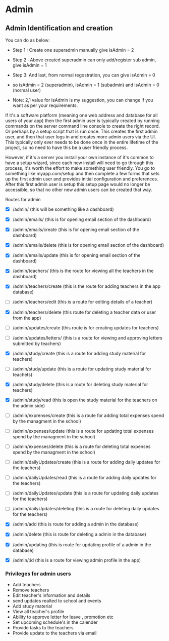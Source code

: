# Admin 

## Admin Identification and creation
You can do as below:

- Step 1 : Create one superadmin manually give isAdmin = 2

- Step 2 : Above created superadmin can only add/register sub admin, give isAdmin = 1

- Step 3: And last, from normal regostration, you can give isAdmin = 0

- so isAdmin = 2 (superadmin), isAdmin = 1 (subadmin) and  isAdmin = 0 (normal user)

- Note: 2,1 value for isAdmin is my suggestion, you can change if you want as per your requirements.

If it's a software platform (meaning one web address and database for all users of your app) then the first admin user is typically created by running commands on the server command line console to create the right record. Or perhaps by a setup script that is run once. This creates the first admin user, and then that user logs in and creates more admin users via the UI. This typically only ever needs to be done once in the entire lifetime of the project, so no need to have this be a user friendly process.

However, if it's a server you install your own instance of it's common to have a setup wizard, since each new install will need to go through this process, it's worth the effort to make something user friendly. You go to something like myapp.com/setup and then complete a few forms that sets up the first admin user and provides initial configuration and preferences. After this first admin user is setup this setup page would no longer be accessible, so that no other new admin users can be created that way.

Routes for admin
- [x] /admin/ (this will be something like a dashboard)
- [x] /admin/emails/ (this is for opening email section of the dashboard)
- [x] /admin/emails/create (this is for opening email section of the dashboard)
- [x] /admin/emails/delete (this is for opening email section of the dashboard)
- [x] /admin/emails/update (this is for opening email section of the dashboard)
- [x] /admin/teachers/ (this is the route for viewing all the teachers in the dashboard)
- [x] /admin/teachers/create (this is the route for adding teachers in the app database)
- [ ] /admin/teachers/edit (this is a route for editing details of a teacher)
- [x] /admin/teachers/delete (this route for deleting a teacher data or user from the app)
- [ ] /admin/updates/create (this route is for creating updates for teachers)
- [ ] /admin/updates/letters/ (this is a route for viewing and approving letters submitted by teachers)
- [x] /admin/study/create (this is a route for adding study material for teachers)
- [ ] /admin/study/update (this is a route for updating study material for teachets)
- [x] /admin/study/delete (this is a route for deleting study material for teachers)
- [x] /admin/study/read (this is open the study material for the teachers on the admin side)
- [ ] /admin/exprenses/create (this is a route for adding total expenses spend by the managment in the school)
- [ ] /admin/expenses/update (this is a route for updating total expenses spend by the managment in the school)
- [ ] /admin/expenses/delete (this is a route for deleting total expenses spend by the managment in the school)
- [ ] /admin/dailyUpdates/create (this is a route for adding daily updates for the teachers)
- [ ] /admin/dailyUpdates/read (this is a route for adding daily updates for the teachers)
- [ ] /admin/dailyUpdates/update (this is a route for updating daily updates for the teachers)
- [ ] /admin/dailyUpdates/deleting (this is a route for deleting daily updates for the teachers)
- [x] /admin/add (this is route for adding a admin in the database)
- [x] /admin/delete (this is route for deleting a admin in the database)
- [x] /admin/updating (this is route for updating profile of a admin in the database)
- [x] /admin/:id (this is a route for viewing admin profile in the app)


### Privileges for admin users
- Add teachers
- Remove teachers
- Edit teacher's information and details
- send updates realted to school and events
- Add study material
- View all teacher's profile
- Ability to approve letter for leave , promotion etc
- Set upcoming schedule's in the calender
- Provide tasks to the teachers
- Provide update to the teachers via email
